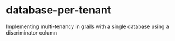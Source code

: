 # database-per-tenant
Implementing multi-tenancy in grails with a single database using a discriminator column
